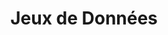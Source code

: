 ---
title: "Jeux de Données"
# url: "datasets"
summary: "Données disponibles"
description: "Données disponibles"
---